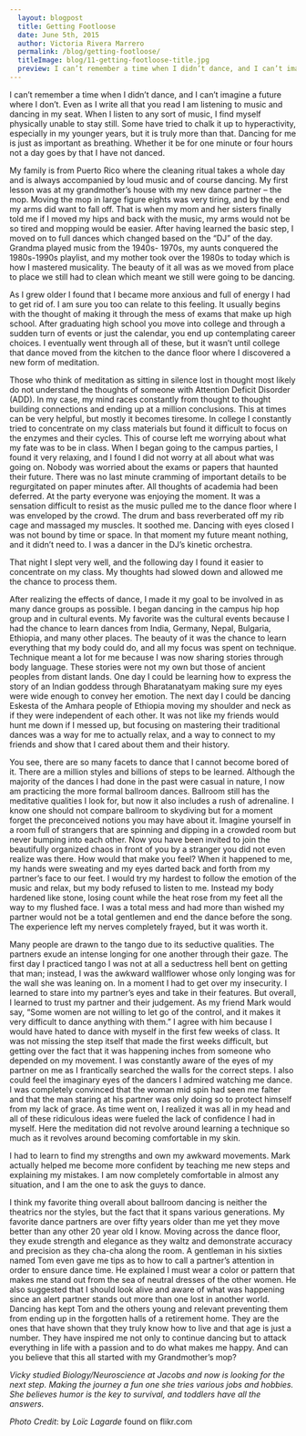 ```yaml
---
  layout: blogpost
  title: Getting Footloose
  date: June 5th, 2015
  author: Victoria Rivera Marrero
  permalink: /blog/getting-footloose/
  titleImage: blog/11-getting-footloose-title.jpg
  preview: I can’t remember a time when I didn’t dance, and I can’t imagine a future where I don’t. Even as I write all that you read I am listening to music and dancing in my seat.  When I listen to any sort of music, I find myself physically unable to stay still.
---
```


I can’t remember a time when I didn’t dance, and I can’t imagine a future where I don’t. Even as I write all that you read I am listening to music and dancing in my seat. When I listen to any sort of music, I find myself physically unable to stay still. Some have tried to chalk it up to hyperactivity, especially in my younger years, but it is truly more than that. Dancing for me is just as important as breathing. Whether it be for one minute or four hours not a day goes by that I have not danced.

My family is from Puerto Rico where the cleaning ritual takes a whole day and is always accompanied by loud music and of course dancing. My first lesson was at my grandmother’s house with my new dance partner – the mop. Moving the mop in large figure eights was very tiring, and by the end my arms did want to fall off. That is when my mom and her sisters finally told me if I moved my hips and back with the music, my arms would not be so tired and mopping would be easier. After having learned the basic step, I moved on to full dances which changed based on the “DJ” of the day. Grandma played music from the 1940s- 1970s, my aunts conquered the 1980s-1990s playlist, and my mother took over the 1980s to today which is how I mastered musicality. The beauty of it all was as we moved from place to place we still had to clean which meant we still were going to be dancing.

As I grew older I found that I became more anxious and full of energy I had to get rid of. I am sure you too can relate to this feeling. It usually begins with the thought of making it through the mess of exams that make up high school. After graduating high school you move into college and through a sudden turn of events or just the calendar, you end up contemplating career choices. I eventually went through all of these, but it wasn’t until college that dance moved from the kitchen to the dance floor where I discovered a new form of meditation.

Those who think of meditation as sitting in silence lost in thought most likely do not understand the thoughts of someone with Attention Deficit Disorder (ADD). In my case, my mind races constantly from thought to thought building connections and ending up at a million conclusions. This at times can be very helpful, but mostly it becomes tiresome. In college I constantly tried to concentrate on my class materials but found it difficult to focus on the enzymes and their cycles. This of course left me worrying about what my fate was to be in class. When I began going to the campus parties, I found it very relaxing, and I found I did not worry at all about what was going on. Nobody was worried about the exams or papers that haunted their future. There was no last minute cramming of important details to be regurgitated on paper minutes after. All thoughts of academia had been deferred. At the party everyone was enjoying the moment. It was a sensation difficult to resist as the music pulled me to the dance floor where I was enveloped by the crowd. The drum and bass reverberated off my rib cage and massaged my muscles. It soothed me. Dancing with eyes closed I was not bound by time or space. In that moment my future meant nothing, and it didn’t need to. I was a dancer in the DJ’s kinetic orchestra.

That night I slept very well, and the following day I found it easier to concentrate on my class. My thoughts had slowed down and allowed me the chance to process them.

After realizing the effects of dance, I made it my goal to be involved in as many dance groups as possible. I began dancing in the campus hip hop group and in cultural events. My favorite was the cultural events because I had the chance to learn dances from India, Germany, Nepal, Bulgaria, Ethiopia, and many other places. The beauty of it was the chance to learn everything that my body could do, and all my focus was spent on technique. Technique meant a lot for me because I was now sharing stories through body language. These stories were not my own but those of ancient peoples from distant lands. One day I could be learning how to express the story of an Indian goddess through Bharatanatyam making sure my eyes were wide enough to convey her emotion. The next day I could be dancing Eskesta of the Amhara people of Ethiopia moving my shoulder and neck as if they were independent of each other. It was not like my friends would hunt me down if I messed up, but focusing on mastering their traditional dances was a way for me to actually relax, and a way to connect to my friends and show that I cared about them and their history.

You see, there are so many facets to dance that I cannot become bored of it. There are a million styles and billions of steps to be learned. Although the majority of the dances I had done in the past were casual in nature, I now am practicing the more formal ballroom dances. Ballroom still has the meditative qualities I look for, but now it also includes a rush of adrenaline. I know one should not compare ballroom to skydiving but for a moment forget the preconceived notions you may have about it. Imagine yourself in a room full of strangers that are spinning and dipping in a crowded room but never bumping into each other. Now you have been invited to join the beautifully organized chaos in front of you by a stranger you did not even realize was there. How would that make you feel? When it happened to me, my hands were sweating and my eyes darted back and forth from my partner’s face to our feet. I would try my hardest to follow the emotion of the music and relax, but my body refused to listen to me. Instead my body hardened like stone, losing count while the heat rose from my feet all the way to my flushed face. I was a total mess and had more than wished my partner would not be a total gentlemen and end the dance before the song. The experience left my nerves completely frayed, but it was worth it.

Many people are drawn to the tango due to its seductive qualities. The partners exude an intense longing for one another through their gaze. The first day I practiced tango I was not at all a seductress hell bent on getting that man; instead, I was the awkward wallflower whose only longing was for the wall she was leaning on. In a moment I had to get over my insecurity. I learned to stare into my partner’s eyes and take in their features. But overall, I learned to trust my partner and their judgement. As my friend Mark would say, “Some women are not willing to let go of the control, and it makes it very difficult to dance anything with them.” I agree with him because I would have hated to dance with myself in the first few weeks of class. It was not missing the step itself that made the first weeks difficult, but getting over the fact that it was happening inches from someone who depended on my movement. I was constantly aware of the eyes of my partner on me as I frantically searched the walls for the correct steps. I also could feel the imaginary eyes of the dancers I admired watching me dance. I was completely convinced that the woman mid spin had seen me falter and that the man staring at his partner was only doing so to protect himself from my lack of grace. As time went on, I realized it was all in my head and all of these ridiculous ideas were fueled the lack of confidence I had in myself. Here the meditation did not revolve around learning a technique so much as it revolves around becoming comfortable in my skin.

I had to learn to find my strengths and own my awkward movements. Mark actually helped me become more confident by teaching me new steps and explaining my mistakes. I am now completely comfortable in almost any situation, and I am the one to ask the guys to dance.

I think my favorite thing overall about ballroom dancing is neither the theatrics nor the styles, but the fact that it spans various generations. My favorite dance partners are over fifty years older than me yet they move better than any other 20 year old I know. Moving across the dance floor, they exude strength and elegance as they waltz and demonstrate accuracy and precision as they cha-cha along the room. A gentleman in his sixties named Tom even gave me tips as to how to call a partner’s attention in order to ensure dance time. He explained I must wear a color or pattern that makes me stand out from the sea of neutral dresses of the other women. He also suggested that I should look alive and aware of what was happening since an alert partner stands out more than one lost in another world. Dancing has kept Tom and the others young and relevant preventing them from ending up in the forgotten halls of a retirement home. They are the ones that have shown that they truly know how to live and that age is just a number. They have inspired me not only to continue dancing but to attack everything in life with a passion and to do what makes me happy. And can you believe that this all started with my Grandmother’s mop?

*Vicky studied Biology/Neuroscience at Jacobs and now is looking for the next step. Making the journey a fun one she tries various jobs and hobbies. She believes humor is the key to survival, and toddlers have all the answers.*

*Photo Credit*: by *Loïc Lagarde* found on flikr.com